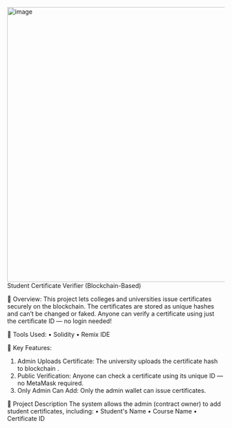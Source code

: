 <img width="1201" height="637" alt="image" src="https://github.com/user-attachments/assets/5965ad22-8773-4faa-b251-d0d5271817c0" />
Student Certificate Verifier (Blockchain-Based)

	Overview:
This project lets colleges and universities issue certificates securely on the blockchain. The certificates are stored as unique hashes and can’t be changed or faked. Anyone can verify a certificate using just the certificate ID — no login needed!

	Tools Used:
•	Solidity
•	Remix IDE

	Key Features:
1.	Admin Uploads Certificate: The university uploads the certificate hash to blockchain .
2.	Public Verification: Anyone can check a certificate using its unique ID — no MetaMask required.
3.	Only Admin Can Add: Only the admin wallet can issue certificates.

	Project Description
The system allows the admin (contract owner) to add student certificates, including:
•	Student's Name
•	Course Name
•	Certificate ID






























	










